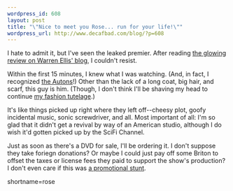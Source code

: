 ```yaml
--- 
wordpress_id: 608
layout: post
title: "\"Nice to meet you Rose... run for your life!\""
wordpress_url: http://www.decafbad.com/blog/?p=608
---
```

I hate to admit it, but I've seen the leaked premier.  After reading [the glowing review on Warren Ellis' blog][we], I couldn't resist.  
  
  Within the first 15 minutes, I knew what I was watching.  (And, in fact, I recognized [the Autons][autons]!)  Other than the lack of a long coat, big hair, and scarf, this guy is him.  (Though, I don't think I'll be shaving my head to continue [my fashion tutelage][fashion].)
  
  It's like things picked up right where they left off--cheesy plot, goofy incidental music, sonic screwdriver, and all.  Most important of all: I'm so glad that it didn't get a revival by way of an American studio, although I do wish it'd gotten picked up by the SciFi Channel.
  
  Just as soon as there's a DVD for sale, I'll be ordering it.  I don't suppose they take foriegn donations?  Or maybe I could just pay off some Briton to offset the taxes or license fees they paid to support the show's production?  I don't even care if this was [a promotional stunt][stunt].
  
[autons]:http://www.bbc.co.uk/dna/h2g2/A1090126
[stunt]:http://slashdot.org/comments.pl?sid=141673&#38;cid=11867776
[we]:http://www.warrenellis.com/index.php?p=433
[fashion]:http://www.decafbad.com/blog/2005/02/19/tonights_items_of_little_import
<!--more-->
shortname=rose
